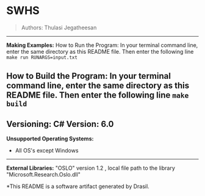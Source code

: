 # SWHS 
> Authors:  Thulasi Jegatheesan
------------------------------------------------------------
**Making Examples:** 
 How to Run the Program:
In your terminal command line, enter the same directory as this README file. Then enter the following line
`make run RUNARGS=input.txt`

How to Build the Program:
In your terminal command line, enter the same directory as this README file. Then enter the following line
`make build`
------------------------------------------------------------
**Versioning:** 
 C# Version: 6.0
------------------------------------------------------------
**Unsupported Operating Systems:** 
 - All OS's except Windows
------------------------------------------------------------
**External Libraries:** 
 "OSLO" version 1.2 , local file path to the library "Microsoft.Research.Oslo.dll"


*This README is a software artifact generated by Drasil.
